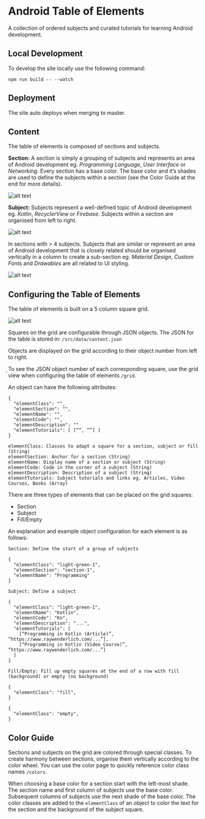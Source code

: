 # Android Table of Elements

A collection of ordered subjects and curated tutorials for learning Android development.

## Local Development

To develop the site locally use the following command:

```npm run build -- --watch```

## Deployment

The site auto deploys when merging to master.

## Content

The table of elements is composed of sections and subjects.

**Section:** A section is simply a grouping of subjects and represents an area of Android development eg. *Programming Language*, *User Interface* or *Networking*. Every section has a base color. The base color and it’s shades are used to define the subjects within a section (see the Color Guide at the end for more details).

![alt text](https://raw.githubusercontent.com/razeware/einstein/master/javascript/images/sections.png "")

**Subject:** Subjects represent a well-defined topic of Android development eg. *Kotlin*, *RecyclerView* or *Firebase*. Subjects within a section are organised from left to right.

![alt text](https://raw.githubusercontent.com/razeware/einstein/master/javascript/images/subjects.png "")

In sections with > 4 subjects. Subjects that are similar or represent an area of Android development that is closely related should be organised vertically in a column to create a sub-section eg. *Material Design*, *Custom Fonts* and *Drawables* are all related to UI styling.

![alt text](https://raw.githubusercontent.com/razeware/einstein/master/javascript/images/sub-sections.png "")

## Configuring the Table of Elements

The table of elements is built on a 5 column square grid.

![alt text](https://raw.githubusercontent.com/razeware/einstein/master/javascript/images/grid.png "")

Squares on the grid are configurable through JSON objects. The JSON for the table is stored in: ```/src/data/content.json```

Objects are displayed on the grid according to their object number from left to right.

̦To see the JSON object number of each corresponding square, use the grid view when configuring the table of elements ```/grid```.

An object can have the following attributes:

```
{
  "elementClass": "",
  "elementSection": "",
  "elementName": "",
  "elementCode": "",
  "elementDescription": ""
  "elementTutorials": [ [“”, ””] ]
}
```

```
elementClass: Classes to adapt a square for a section, subject or fill (String)
elementSection: Anchor for a section (String)
elementName: Display name of a section or subject (String)
elementCode: Code in the corner of a subject (String)
elementDescription: Description of a subject (String)
elementTutorials: Subject tutorials and links eg. Articles, Video Courses, Books (Array)
```

There are three types of elements that can be placed on the grid squares:

* Section
* Subject
* Fill/Empty

An explanation and example object configuration for each element is as follows:

```
Section: Define the start of a group of subjects

{
  "elementClass": "light-green-1",
  "elementSection": "section-1",
  "elementName": "Programming"
}
```

```
Subject: Define a subject

{
  "elementClass": "light-green-1",
  "elementName": "Kotlin",
  "elementCode": "Kn",
  "elementDescription": "...",
  "elementTutorials": [
    [“Programming in Kotlin (Article)”, “https://www.raywenderlich.com/...”],
    [“Programming in Kotlin (Video Course)”, “https://www.raywenderlich.com/...”]
  ]
}
```

```
Fill/Empty: Fill up empty squares at the end of a row with fill (background) or empty (no background)

{
  "elementClass": "fill",
}

{
  "elementClass": "empty",
}

```

## Color Guide

Sections and subjects on the grid are colored through special classes. To create harmony between sections, organise them vertically according to the color wheel. You can use the color page to quickly reference color class names ```/colors```.

When choosing a base color for a section start with the left-most shade. The section name and first column of subjects use the base color. Subsequent columns of subjects use the next shade of the base color. The color classes are added to the ```elementClass``` of an object to color the text for the section and the background of the subject square.





